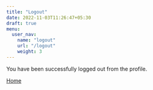 ```yaml
---
title: "Logout"
date: 2022-11-03T11:26:47+05:30
draft: true
menu:
  user_nav:
    name: "logout"
    url: "/logout"
    weight: 3
---
```


You have been successfully logged out from the profile.

[Home](/user)